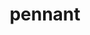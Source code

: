 ---
title: "pennant"
layout: cache
categories: [package, v0.18]
meta: {"versions": ["0.9"], "compilers": ["gcc@=7.3.1"], "oss": ["amzn2"], "platforms": ["linux"], "targets": ["aarch64", "graviton2", "x86_64_v3", "x86_64_v4"], "stacks": ["aws-ahug", "aws-ahug-aarch64"], "num_specs": 8, "num_specs_by_stack": {"aws-ahug": 4, "aws-ahug-aarch64": 4}}
spec_details: [{"hash": "o7ujweocwep43iu27g53xvmdgjsbrbor", "compiler": "gcc@=7.3.1", "versions": ["0.9"], "os": "amzn2", "platform": "linux", "target": "x86_64_v4", "variants": ["~debug", "+mpi", "+openmp"], "stacks": ["aws-ahug"], "size": "-", "tarball": "https://binaries.spack.io/releases/v0.18/build_cache/linux-amzn2-x86_64_v4/gcc-7.3.1/pennant-0.9/linux-amzn2-x86_64_v4-gcc-7.3.1-pennant-0.9-o7ujweocwep43iu27g53xvmdgjsbrbor.spack"}, {"hash": "svoev7moyzugq5svgbmh466vzx3n4hcl", "compiler": "gcc@=7.3.1", "versions": ["0.9"], "os": "amzn2", "platform": "linux", "target": "graviton2", "variants": ["~debug", "+mpi", "+openmp"], "stacks": ["aws-ahug-aarch64"], "size": "-", "tarball": "https://binaries.spack.io/releases/v0.18/build_cache/linux-amzn2-graviton2/gcc-7.3.1/pennant-0.9/linux-amzn2-graviton2-gcc-7.3.1-pennant-0.9-svoev7moyzugq5svgbmh466vzx3n4hcl.spack"}, {"hash": "5xhjwuqntapppnab5x325gudwvmeqzgq", "compiler": "gcc@=7.3.1", "versions": ["0.9"], "os": "amzn2", "platform": "linux", "target": "aarch64", "variants": ["~debug", "+mpi", "+openmp"], "stacks": ["aws-ahug-aarch64"], "size": "-", "tarball": "https://binaries.spack.io/releases/v0.18/build_cache/linux-amzn2-aarch64/gcc-7.3.1/pennant-0.9/linux-amzn2-aarch64-gcc-7.3.1-pennant-0.9-5xhjwuqntapppnab5x325gudwvmeqzgq.spack"}, {"hash": "r7dxekmbqxv5ippd4t2njedsxy64qfrp", "compiler": "gcc@=7.3.1", "versions": ["0.9"], "os": "amzn2", "platform": "linux", "target": "graviton2", "variants": ["~debug", "+mpi", "+openmp"], "stacks": ["aws-ahug-aarch64"], "size": "-", "tarball": "https://binaries.spack.io/releases/v0.18/build_cache/linux-amzn2-graviton2/gcc-7.3.1/pennant-0.9/linux-amzn2-graviton2-gcc-7.3.1-pennant-0.9-r7dxekmbqxv5ippd4t2njedsxy64qfrp.spack"}, {"hash": "svru6tja2k53gkwaawzuj672nxcnwcjl", "compiler": "gcc@=7.3.1", "versions": ["0.9"], "os": "amzn2", "platform": "linux", "target": "x86_64_v3", "variants": ["~debug", "+mpi", "+openmp"], "stacks": ["aws-ahug"], "size": "-", "tarball": "https://binaries.spack.io/releases/v0.18/build_cache/linux-amzn2-x86_64_v3/gcc-7.3.1/pennant-0.9/linux-amzn2-x86_64_v3-gcc-7.3.1-pennant-0.9-svru6tja2k53gkwaawzuj672nxcnwcjl.spack"}, {"hash": "pek2vzxcf2hjjjdolk666ush7yu32iqz", "compiler": "gcc@=7.3.1", "versions": ["0.9"], "os": "amzn2", "platform": "linux", "target": "aarch64", "variants": ["~debug", "+mpi", "+openmp"], "stacks": ["aws-ahug-aarch64"], "size": "-", "tarball": "https://binaries.spack.io/releases/v0.18/build_cache/linux-amzn2-aarch64/gcc-7.3.1/pennant-0.9/linux-amzn2-aarch64-gcc-7.3.1-pennant-0.9-pek2vzxcf2hjjjdolk666ush7yu32iqz.spack"}, {"hash": "mgnstyqq6cw2awjeibm7kd6lfsmqms2k", "compiler": "gcc@=7.3.1", "versions": ["0.9"], "os": "amzn2", "platform": "linux", "target": "x86_64_v3", "variants": ["~debug", "+mpi", "+openmp"], "stacks": ["aws-ahug"], "size": "-", "tarball": "https://binaries.spack.io/releases/v0.18/build_cache/linux-amzn2-x86_64_v3/gcc-7.3.1/pennant-0.9/linux-amzn2-x86_64_v3-gcc-7.3.1-pennant-0.9-mgnstyqq6cw2awjeibm7kd6lfsmqms2k.spack"}, {"hash": "v4gzkfiuluqxc2mkdz3lg5ejpl6am5ue", "compiler": "gcc@=7.3.1", "versions": ["0.9"], "os": "amzn2", "platform": "linux", "target": "x86_64_v4", "variants": ["~debug", "+mpi", "+openmp"], "stacks": ["aws-ahug"], "size": "-", "tarball": "https://binaries.spack.io/releases/v0.18/build_cache/linux-amzn2-x86_64_v4/gcc-7.3.1/pennant-0.9/linux-amzn2-x86_64_v4-gcc-7.3.1-pennant-0.9-v4gzkfiuluqxc2mkdz3lg5ejpl6am5ue.spack"}]
---